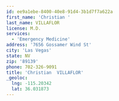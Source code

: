 ```yaml
---
id: ee9a1ebe-8400-40e8-91d4-3b1d7f7a622a
first_name: 'Christian '
last_name: VILLAFLOR
license: M.D.
services:
  - 'Emergency Medicine'
address: '7656 Gossamer Wind St'
city: 'Las Vegas'
state: NV
zip: '89139'
phone: 702-326-9091
title: 'Christian  VILLAFLOR'
_geoloc:
  lng: -115.20342
  lat: 36.031873
---
```

